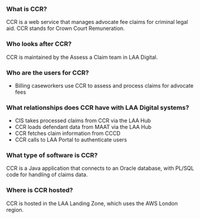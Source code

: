 ### What is CCR?
CCR is a web service that manages advocate fee claims for criminal legal aid. CCR stands for Crown Court Remuneration.

### Who looks after CCR?
CCR is maintained by the Assess a Claim team in LAA Digital.

### Who are the users for CCR?
- Billing caseworkers use CCR to assess and process claims for advocate fees

### What relationships does CCR have with LAA Digital systems?
- CIS takes processed claims from CCR via the LAA Hub
- CCR loads defendant data from MAAT via the LAA Hub
- CCR fetches claim information from CCCD
- CCR calls to LAA Portal to authenticate users

### What type of software is CCR?
CCR is a Java application that connects to an Oracle database, with PL/SQL code for handling of claims data.

### Where is CCR hosted?
CCR is hosted in the LAA Landing Zone, which uses the AWS London region.
